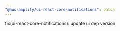 ```yaml
---
"@aws-amplify/ui-react-core-notifications": patch
---
```


fix(ui-react-core-notifications): update ui dep version
